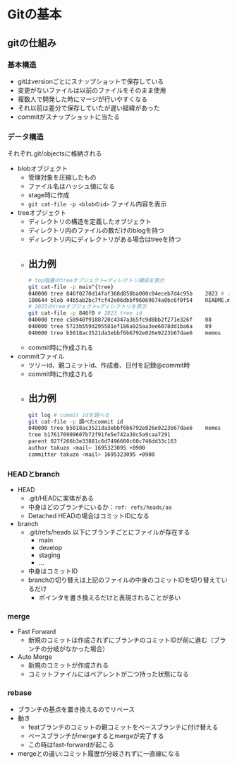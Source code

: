 # Gitの基本

## gitの仕組み
### 基本構造
- gitはversionごとにスナップショットで保存している
- 変更がないファイルは以前のファイルをそのまま使用
- 複数人で開発した時にマージが行いやすくなる
- それ以前は差分で保存していたが遅い経緯があった
- commitがスナップショットに当たる
### データ構造
それぞれ.git/objectsに格納される
- blobオブジェクト
    - 管理対象を圧縮したもの
    - ファイル名はハッシュ値になる
    - stage時に作成
    - `git cat-file -p <blobのid>` ファイル内容を表示
- treeオブジェクト
    - ディレクトリの構造を定義したオブジェクト
    - ディレクトリ内のファイルの数だけのblogを持つ
    - ディレクトリ内にディレクトリがある場合はtreeを持つ
    - 出力例
        - 
        ```sh
        # top階層のtreeオブジェクト=ディレクトリ構成を表示
        git cat-file -p main^{tree} 
        040000 tree 846f0270d14faf368d858ba000c04eceb7d4c95b    2023 # これはディレクトリ
        100644 blob 44b5ab2bc7fcf42e06dbbf96069674a0bc6f0f54    README.md
        # 2023のtreeオブジェクト=ディレクトリを表示
        git cat-file -p 846f0 # 2023 tree id
        040000 tree c58940f9188720c4347a365fc9d8bb2f271e326f    08
        040000 tree 5723b559d295581ef186a925aa3ee6078dd1ba6a    09
        040000 tree b5018ac3521da3ebbf6b6792e026e9223b67dae6    memos
        ```
    - commit時に作成される
- commitファイル
    - ツリーid、親コミットid、作成者、日付を記録@commit時
    - commit時に作成される
    - 出力例
        - 
        ```sh
        git log # commit idを調べる
        git cat-file -p 調べたcommit id 
        040000 tree b5018ac3521da3ebbf6b6792e026e9223b67dae6    memos
        tree b176170909607b72f91fe5e742a30c5a9caa7291
        parent 027f266b3e33881c6d7496660c60c746dd33c163
        author takuzo <mail> 1695323095 +0900
        committer takuzo <mail> 1695323095 +0900
        ```
### HEADとbranch
- HEAD
    - .git/HEADに実体がある
    - 中身はどのブランチにいるか：`ref: refs/heads/aa`
    - Detached HEADの場合はコミットIDになる 
- branch
    - .git/refs/heads 以下にブランチごとにファイルが存在する
        - main
        - develop
        - staging
        - ...
    - 中身はコミットID
    - branchの切り替えは上記のファイルの中身のコミットIDを切り替えているだけ
        - ポインタを書き換えるだけと表現されることが多い
### merge
- Fast Forward
    - 新規のコミットは作成されずにブランチのコミットIDが前に進む（ブランチの分岐がなかった場合）
- Auto Merge
    - 新規のコミットが作成される
    - コミットファイルにはペアレントが二つ持った状態になる

### rebase
- ブランチの基点を置き換えるのでリベース
- 動き
    - featブランチのコミットの親コミットをベースブランチに付け替える
    - ベースブランチがmergeするとmergeが完了する
    - この時はfast-forwardが起こる
- mergeとの違い:コミット履歴が分岐されずに一直線になる